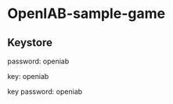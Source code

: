 OpenIAB-sample-game
===================

Keystore
--------
password: openiab

key: openiab

key password: openiab
